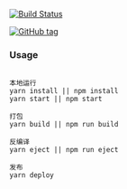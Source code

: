 [![Build Status](https://travis-ci.org/olivianate/react-spa.svg?branch=master)](https://travis-ci.org/olivianate/react-spa)

[![GitHub tag](https://img.shields.io/github/tag/olivianate/react-spa.svg)]()


### Usage
```

本地运行
yarn install || npm install
yarn start || npm start

打包
yarn build || npm run build

反编译
yarn eject || npm run eject

发布
yarn deploy

```

